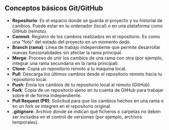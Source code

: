 ## Conceptos básicos Git/GitHub

- **Repositorio**: Es el espacio donde se guarda el proyecto y su historial de cambios. Puede estar en tu ordenador (local) o en una plataforma como GitHub (remoto).  
- **Commit**: Registro de los cambios realizados en el repositorio. Es como una "foto" del estado del proyecto en un momento dado.  
- **Branch (rama)**: Línea de trabajo independiente que permite desarrollar nuevas funcionalidades sin afectar la rama principal.  
- **Merge**: Proceso de unir los cambios de una rama con otra (por ejemplo, integrar una rama secundaria en la rama principal).  
- **Clone**: Copia un repositorio remoto a tu máquina local.  
- **Pull**: Descarga los últimos cambios desde el repositorio remoto hacia tu repositorio local.  
- **Push**: Envía los cambios de tu repositorio local al remoto (GitHub).  
- **Fork**: Copia de un repositorio ajeno en tu cuenta de GitHub para trabajar sobre él de forma independiente.  
- **Pull Request (PR)**: Solicitud para que los cambios hechos en una rama o en un fork se integren en el repositorio original.  
- **.gitignore**: Archivo donde se indican qué ficheros o carpetas no deben ser incluidos en el control de versiones (por ejemplo, archivos temporales).  



